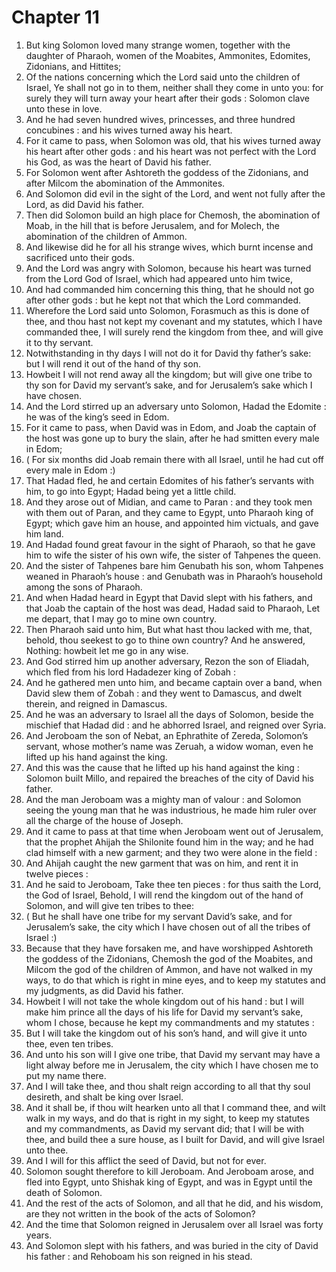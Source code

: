 # Chapter 11

1. But king Solomon loved many strange women, together with the daughter of Pharaoh, women of the Moabites, Ammonites, Edomites, Zidonians, and Hittites;
2. Of the nations concerning which the Lord said unto the children of Israel, Ye shall not go in to them, neither shall they come in unto you: for surely they will turn away your heart after their gods : Solomon clave unto these in love.
3. And he had seven hundred wives, princesses, and three hundred concubines : and his wives turned away his heart.
4. For it came to pass, when Solomon was old, that his wives turned away his heart after other gods : and his heart was not perfect with the Lord his God, as was the heart of David his father.
5. For Solomon went after Ashtoreth the goddess of the Zidonians, and after Milcom the abomination of the Ammonites.
6. And Solomon did evil in the sight of the Lord, and went not fully after the Lord, as did David his father.
7. Then did Solomon build an high place for Chemosh, the abomination of Moab, in the hill that is before Jerusalem, and for Molech, the abomination of the children of Ammon.
8. And likewise did he for all his strange wives, which burnt incense and sacrificed unto their gods.
9. And the Lord was angry with Solomon, because his heart was turned from the Lord God of Israel, which had appeared unto him twice,
10. And had commanded him concerning this thing, that he should not go after other gods : but he kept not that which the Lord commanded.
11. Wherefore the Lord said unto Solomon, Forasmuch as this is done of thee, and thou hast not kept my covenant and my statutes, which I have commanded thee, I will surely rend the kingdom from thee, and will give it to thy servant.
12. Notwithstanding in thy days I will not do it for David thy father’s sake: but I will rend it out of the hand of thy son.
13. Howbeit I will not rend away all the kingdom; but will give one tribe to thy son for David my servant’s sake, and for Jerusalem’s sake which I have chosen.
14. And the Lord stirred up an adversary unto Solomon, Hadad the Edomite : he was of the king’s seed in Edom.
15. For it came to pass, when David was in Edom, and Joab the captain of the host was gone up to bury the slain, after he had smitten every male in Edom;
16. ( For six months did Joab remain there with all Israel, until he had cut off every male in Edom :)
17. That Hadad fled, he and certain Edomites of his father’s servants with him, to go into Egypt; Hadad being yet a little child.
18. And they arose out of Midian, and came to Paran : and they took men with them out of Paran, and they came to Egypt, unto Pharaoh king of Egypt; which gave him an house, and appointed him victuals, and gave him land.
19. And Hadad found great favour in the sight of Pharaoh, so that he gave him to wife the sister of his own wife, the sister of Tahpenes the queen.
20. And the sister of Tahpenes bare him Genubath his son, whom Tahpenes weaned in Pharaoh’s house : and Genubath was in Pharaoh’s household among the sons of Pharaoh.
21. And when Hadad heard in Egypt that David slept with his fathers, and that Joab the captain of the host was dead, Hadad said to Pharaoh, Let me depart, that I may go to mine own country.
22. Then Pharaoh said unto him, But what hast thou lacked with me, that, behold, thou seekest to go to thine own country? And he answered, Nothing: howbeit let me go in any wise.
23. And God stirred him up another adversary, Rezon the son of Eliadah, which fled from his lord Hadadezer king of Zobah :
24. And he gathered men unto him, and became captain over a band, when David slew them of Zobah : and they went to Damascus, and dwelt therein, and reigned in Damascus.
25. And he was an adversary to Israel all the days of Solomon, beside the mischief that Hadad did : and he abhorred Israel, and reigned over Syria.
26. And Jeroboam the son of Nebat, an Ephrathite of Zereda, Solomon’s servant, whose mother’s name was Zeruah, a widow woman, even he lifted up his hand against the king.
27. And this was the cause that he lifted up his hand against the king : Solomon built Millo, and repaired the breaches of the city of David his father.
28. And the man Jeroboam was a mighty man of valour : and Solomon seeing the young man that he was industrious, he made him ruler over all the charge of the house of Joseph.
29. And it came to pass at that time when Jeroboam went out of Jerusalem, that the prophet Ahijah the Shilonite found him in the way; and he had clad himself with a new garment; and they two were alone in the field :
30. And Ahijah caught the new garment that was on him, and rent it in twelve pieces :
31. And he said to Jeroboam, Take thee ten pieces : for thus saith the Lord, the God of Israel, Behold, I will rend the kingdom out of the hand of Solomon, and will give ten tribes to thee:
32. ( But he shall have one tribe for my servant David’s sake, and for Jerusalem’s sake, the city which I have chosen out of all the tribes of Israel :)
33. Because that they have forsaken me, and have worshipped Ashtoreth the goddess of the Zidonians, Chemosh the god of the Moabites, and Milcom the god of the children of Ammon, and have not walked in my ways, to do that which is right in mine eyes, and to keep my statutes and my judgments, as did David his father.
34. Howbeit I will not take the whole kingdom out of his hand : but I will make him prince all the days of his life for David my servant’s sake, whom I chose, because he kept my commandments and my statutes :
35. But I will take the kingdom out of his son’s hand, and will give it unto thee, even ten tribes.
36. And unto his son will I give one tribe, that David my servant may have a light alway before me in Jerusalem, the city which I have chosen me to put my name there.
37. And I will take thee, and thou shalt reign according to all that thy soul desireth, and shalt be king over Israel.
38. And it shall be, if thou wilt hearken unto all that I command thee, and wilt walk in my ways, and do that is right in my sight, to keep my statutes and my commandments, as David my servant did; that I will be with thee, and build thee a sure house, as I built for David, and will give Israel unto thee.
39. And I will for this afflict the seed of David, but not for ever.
40. Solomon sought therefore to kill Jeroboam. And Jeroboam arose, and fled into Egypt, unto Shishak king of Egypt, and was in Egypt until the death of Solomon.
41. And the rest of the acts of Solomon, and all that he did, and his wisdom, are they not written in the book of the acts of Solomon?
42. And the time that Solomon reigned in Jerusalem over all Israel was forty years.
43. And Solomon slept with his fathers, and was buried in the city of David his father : and Rehoboam his son reigned in his stead.

